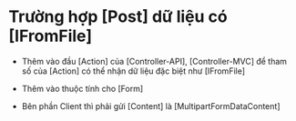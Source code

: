 # Trường hợp [Post] dữ liệu có  [IFromFile]
- Thêm vào đầu [Action] của  [Controller-API], [Controller-MVC] để tham số của [Action] có thể nhận dữ liệu đặc biệt như [IFromFile]
    <!-- [Consumes("multipart/form-data")] -->

- Thêm vào thuộc tính cho [Form]
    <!-- enctype="multipart/form-data" -->

- Bên phần Client thì phải gửi [Content] là [MultipartFormDataContent]
    <!-- 
        public async Task<bool> CreateProduct(ProductCreateRequest request)
        {
            var sessions = _httpContextAccessor
                .HttpContext
                .Session
                .GetString(SystemConstants.AppSettings.Token);

            var languageId = _httpContextAccessor.HttpContext.Session.GetString(SystemConstants.AppSettings.DefaultLanguageId);

            var client = _httpClientFactory.CreateClient();
            client.BaseAddress = new Uri(_configuration[SystemConstants.AppSettings.BaseAddress]);
            client.DefaultRequestHeaders.Authorization = new AuthenticationHeaderValue("Bearer", sessions);

            var requestContent = new MultipartFormDataContent();

            if (request.ThumbnailImage != null)
            {
                byte[] data;
                using (var br = new BinaryReader(request.ThumbnailImage.OpenReadStream()))
                {
                    data = br.ReadBytes((int)request.ThumbnailImage.OpenReadStream().Length);
                }
                ByteArrayContent bytes = new ByteArrayContent(data);
                requestContent.Add(bytes, "thumbnailImage", request.ThumbnailImage.FileName);
            }

            requestContent.Add(new StringContent(request.Price.ToString()), "price");
            requestContent.Add(new StringContent(request.OriginalPrice.ToString()), "originalPrice");
            requestContent.Add(new StringContent(request.Stock.ToString()), "stock");
            requestContent.Add(new StringContent(string.IsNullOrEmpty(request.Name) ? "" : request.Name.ToString()), "name");
            requestContent.Add(new StringContent(string.IsNullOrEmpty(request.Description) ? "" : request.Description.ToString()), "description");

            requestContent.Add(new StringContent(string.IsNullOrEmpty(request.Details) ? "" : request.Details.ToString()), "details");
            requestContent.Add(new StringContent(string.IsNullOrEmpty(request.SeoDescription) ? "" : request.SeoDescription.ToString()), "seoDescription");
            requestContent.Add(new StringContent(string.IsNullOrEmpty(request.SeoTitle) ? "" : request.SeoTitle.ToString()), "seoTitle");
            requestContent.Add(new StringContent(string.IsNullOrEmpty(request.SeoAlias) ? "" : request.SeoAlias.ToString()), "seoAlias");
            requestContent.Add(new StringContent(languageId), "languageId");

            var response = await client.PostAsync($"/api/products/", requestContent);
            return response.IsSuccessStatusCode;
        } 
    -->
